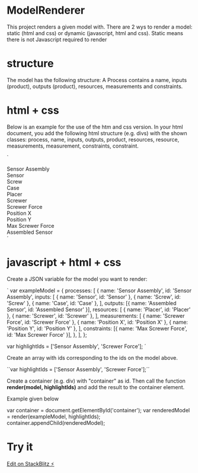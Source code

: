 # ModelRenderer

This project renders a given model with.
There are 2 wys to render a model: static (html and css) or dynamic (javascript, html and css).
Static means there is not Javascript required to render

# structure

The model has the following structure:
A Process contains a name, inputs (product), outputs (product), resources, measurements and constraints.

# html + css

Below is an example for the use of the htm and css version.
In your html document, you add the following html structure (e.g. divs) with the shown classes: process, name, inputs, outputs, product, resources, resource, measurements, measurement, constraints, constraint.

`

  <div class="process highlight">
        <div class="name">Sensor Assembly</div>
        <div class="inputs">
          <div class="product">Sensor</div>
          <div class="product">Screw</div>
          <div class="product">Case</div>
        </div>
        <div class="resources">
          <div class="resource">Placer</div>
          <div class="resource">Screwer</div>
        </div>
        <div class="measurements">
          <div class="measurement highlight">Screwer Force</div>
          <div class="measurement">Position X</div>
          <div class="measurement">Position Y</div>
        </div>
        <div class="constraints">
          <div class="constraint">Max Screwer Force</div>
        </div>
        <div class="outputs">
          <div class="product">Assembled Sensor</div>
        </div>
      </div>
    </div>
´

# javascript + html + css

Create a JSON variable for the model you want to render:

`
var exampleModel = {
processes: [
{
name: 'Sensor Assembly',
id: 'Sensor Assembly',
inputs: [
{ name: 'Sensor', id: 'Sensor' },
{ name: 'Screw', id: 'Screw' },
{ name: 'Case', id: 'Case' },
],
outputs: [{ name: 'Assembled Sensor', id: 'Assembled Sensor' }],
resources: [
{ name: 'Placer', id: 'Placer' },
{ name: 'Screwer', id: 'Screwer' },
],
measurements: [
{ name: 'Screwer Force', id: 'Screwer Force' },
{ name: 'Position X', id: 'Position X' },
{ name: 'Position Y', id: 'Position Y' },
],
constraints: [{ name: 'Max Screwer Force', id: 'Max Screwer Force' }],
},
],
};

var highlightIds = ['Sensor Assembly', 'Screwer Force'];
´

Create an array with ids corresponding to the ids on the model above.

``var highlightIds = ['Sensor Assembly', 'Screwer Force'];´´

Create a container (e.g. div) with "container" as id.
Then call the function **render(model, highlightIds)** and add the result to the container element.

Example given below

var container = document.getElementById('container');
var renderedModel = render(exampleModel, highlightIds);
container.appendChild(renderedModel);

# Try it

[Edit on StackBlitz ⚡️](https://stackblitz.com/edit/web-platform-wqmzhh)

```

```

```

```

```

```

